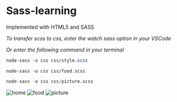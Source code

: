 # Sass-learning
Implemented with HTML5 and SASS

*To transfer scss to css, enter the watch sass option in your VSCode*

*Or enter the following command in your terminal*

```sass
node-sass -o css css/style.scss
```
```react
node-sass -o css css/food.scss
```
```python
node-sass -o css css/picture.scss
```

![home](https://user-images.githubusercontent.com/87614385/128602761-de04dcf4-f25a-4070-9557-6a53958ce586.PNG)
![food](https://user-images.githubusercontent.com/87614385/128602827-e755d4b5-681d-4c47-be79-39c4a508433b.PNG)
![picture](https://user-images.githubusercontent.com/87614385/128602764-91678069-be54-4740-ae85-08255f6b0ada.PNG)


